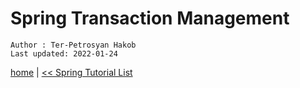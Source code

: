 # Spring Transaction Management

```info
Author : Ter-Petrosyan Hakob
Last updated: 2022-01-24
```


[home](./../../README.md) 
| [<< Spring Tutorial List](./../page.md)

